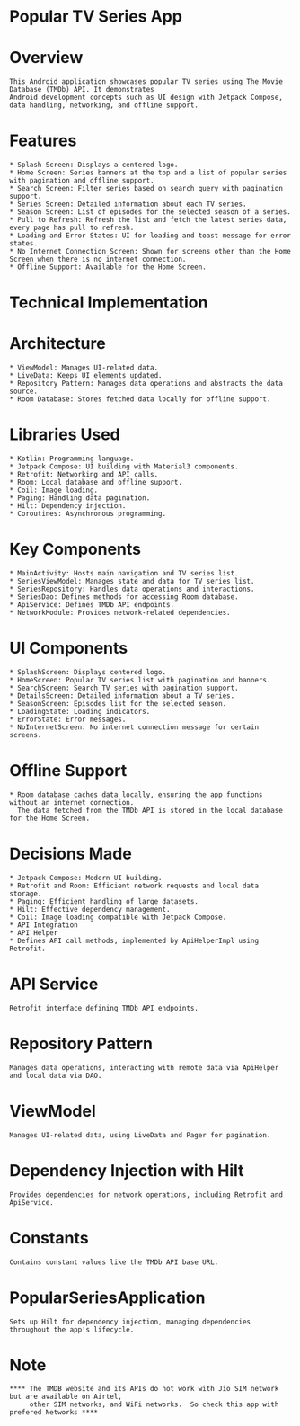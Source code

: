 # Popular TV Series App

# Overview
    This Android application showcases popular TV series using The Movie Database (TMDb) API. It demonstrates 
    Android development concepts such as UI design with Jetpack Compose, data handling, networking, and offline support.

# Features
    * Splash Screen: Displays a centered logo.
    * Home Screen: Series banners at the top and a list of popular series with pagination and offline support.
    * Search Screen: Filter series based on search query with pagination support.
    * Series Screen: Detailed information about each TV series.
    * Season Screen: List of episodes for the selected season of a series.
    * Pull to Refresh: Refresh the list and fetch the latest series data, every page has pull to refresh.
    * Loading and Error States: UI for loading and toast message for error states.
    * No Internet Connection Screen: Shown for screens other than the Home Screen when there is no internet connection.
    * Offline Support: Available for the Home Screen.


# Technical Implementation
# Architecture
    * ViewModel: Manages UI-related data.
    * LiveData: Keeps UI elements updated.
    * Repository Pattern: Manages data operations and abstracts the data source.
    * Room Database: Stores fetched data locally for offline support.

# Libraries Used
    * Kotlin: Programming language.
    * Jetpack Compose: UI building with Material3 components.
    * Retrofit: Networking and API calls.
    * Room: Local database and offline support.
    * Coil: Image loading.
    * Paging: Handling data pagination.
    * Hilt: Dependency injection.
    * Coroutines: Asynchronous programming.

# Key Components
    * MainActivity: Hosts main navigation and TV series list.
    * SeriesViewModel: Manages state and data for TV series list.
    * SeriesRepository: Handles data operations and interactions.
    * SeriesDao: Defines methods for accessing Room database.
    * ApiService: Defines TMDb API endpoints.
    * NetworkModule: Provides network-related dependencies.


# UI Components
    * SplashScreen: Displays centered logo.
    * HomeScreen: Popular TV series list with pagination and banners.
    * SearchScreen: Search TV series with pagination support.
    * DetailsScreen: Detailed information about a TV series.
    * SeasonScreen: Episodes list for the selected season.
    * LoadingState: Loading indicators.
    * ErrorState: Error messages.
    * NoInternetScreen: No internet connection message for certain screens.


# Offline Support
    * Room database caches data locally, ensuring the app functions without an internet connection.
      The data fetched from the TMDb API is stored in the local database for the Home Screen.


# Decisions Made
    * Jetpack Compose: Modern UI building.
    * Retrofit and Room: Efficient network requests and local data storage.
    * Paging: Efficient handling of large datasets.
    * Hilt: Effective dependency management.
    * Coil: Image loading compatible with Jetpack Compose.
    * API Integration
    * API Helper
    * Defines API call methods, implemented by ApiHelperImpl using Retrofit.



# API Service
    Retrofit interface defining TMDb API endpoints.

# Repository Pattern
    Manages data operations, interacting with remote data via ApiHelper and local data via DAO.

# ViewModel
    Manages UI-related data, using LiveData and Pager for pagination.

# Dependency Injection with Hilt
    Provides dependencies for network operations, including Retrofit and ApiService.

# Constants
    Contains constant values like the TMDb API base URL.

# PopularSeriesApplication
    Sets up Hilt for dependency injection, managing dependencies throughout the app's lifecycle.



# Note
    **** The TMDB website and its APIs do not work with Jio SIM network but are available on Airtel, 
         other SIM networks, and WiFi networks.  So check this app with prefered Networks ****
